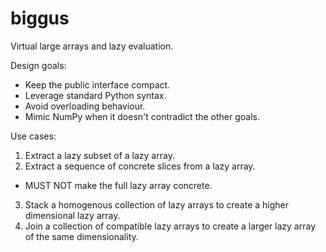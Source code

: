 biggus
======

Virtual large arrays and lazy evaluation.


Design goals:
 - Keep the public interface compact.
 - Leverage standard Python syntax.
 - Avoid overloading behaviour.
 - Mimic NumPy when it doesn't contradict the other goals.


Use cases:
 1. Extract a lazy subset of a lazy array.
 2. Extract a sequence of concrete slices from a lazy array.
  - MUST NOT make the full lazy array concrete.
 3. Stack a homogenous collection of lazy arrays to create a higher
    dimensional lazy array.
 4. Join a collection of compatible lazy arrays to create a larger
    lazy array of the same dimensionality.
